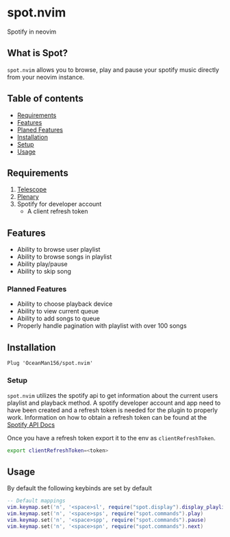 # spot.nvim

Spotify in neovim

## What is Spot?

`spot.nvim` allows you to browse, play and pause your spotify music
directly from your neovim instance.

## Table of contents

* [Requirements](#requirements)
* [Features](#features)
* [Planed Features](#planned-features)
* [Installation](#installation)
* [Setup](#setup)
* [Usage](#usage)

## Requirements

1. [Telescope](https://github.com/nvim-telescope/telescope.nvim)
2. [Plenary](https://github.com/nvim-lua/plenary.nvim)
3. Spotify for developer account
    - A client refresh token

## Features

- Ability to browse user playlist
- Ability to browse songs in playlist
- Ability play/pause
- Ability to skip song

### Planned Features

- Ability to choose playback device
- Ability to view current queue
- Ability to add songs to queue
- Properly handle pagination with playlist with over 100 songs

## Installation

```vim
Plug 'OceanMan156/spot.nvim'
```

### Setup

`spot.nvim` utilizes the spotify api to get information about the
current users playlist and playback method. A spotify developer account
and app need to have been created and a refresh token is needed for the 
plugin to properly work. Information on how to obtain a refresh token 
can be found at the [Spotify API Docs](https://developer.spotify.com/documentation/web-api)

Once you have a refresh token export it to the env as `clientRefreshToken`.


```bash
export clientRefreshToken=<token>
```

## Usage

By default the following keybinds are set by default

```lua
-- Default mappings
vim.keymap.set('n', '<space>sl', require("spot.display").display_playlist)
vim.keymap.set('n', '<space>sps', require("spot.commands").play)
vim.keymap.set('n', '<space>spp', require("spot.commands").pause)
vim.keymap.set('n', '<space>spn', require("spot.commands").next)
```
